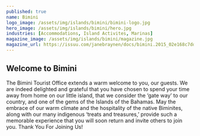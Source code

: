 ```yaml
---
published: true
name: Bimini
logo_image: /assets/img/islands/bimini/bimini-logo.jpg
hero_image: /assets/img/islands/bimini/hero.jpg
industries: [Accommodations, Island Activites, Marinas]
magazine_image: /assets/img/islands/bimini/magazine.jpg
magazine_url: https://issuu.com/janebraynen/docs/bimini.2015_02e168c7dd8dc5
---
```


## Welcome to Bimini

The Bimini Tourist Office extends a warm welcome to you, our guests. We are indeed delighted and grateful that you have chosen to spend your time away from home on our little island, that we consider the ‘gate way’ to our country, and one of the gems of the Islands of the Bahamas. May the embrace of our warm climate and the hospitality of the native Biminites, along with our many indigenous ‘treats and treasures,’ provide such a memorable experience that you will soon return and invite others to join you.
Thank You For Joining Us!